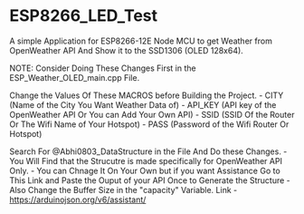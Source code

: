# ESP8266_LED_Test

A simple Application for ESP8266-12E Node MCU to get Weather from OpenWeather API And Show it to the SSD1306 (OLED 128x64).

NOTE: Consider Doing These Changes First in the ESP_Weather_OLED_main.cpp File.

Change the Values Of These MACROS before Building the Project.
    - CITY      (Name of the City You Want Weather Data of)
    - API_KEY   (API key of the OpenWeather API Or You can Add Your Own API)
    - SSID      (SSID Of the Router Or The Wifi Name of Your Hotspot)
    - PASS      (Password of the Wifi Router Or Hotspot)


Search For @Abhi0803_DataStructure in the File And Do these Changes.
    - You Will Find that the Strucutre is made specifically for OpenWeather API Only.
    - You can Chnage It On Your Own but if you want Assistance Go to This Link and Paste the Ouput
      of your API Once to Generate the Structure 
    - Also Change the Buffer Size in the "capacity" Variable.
    Link - https://arduinojson.org/v6/assistant/